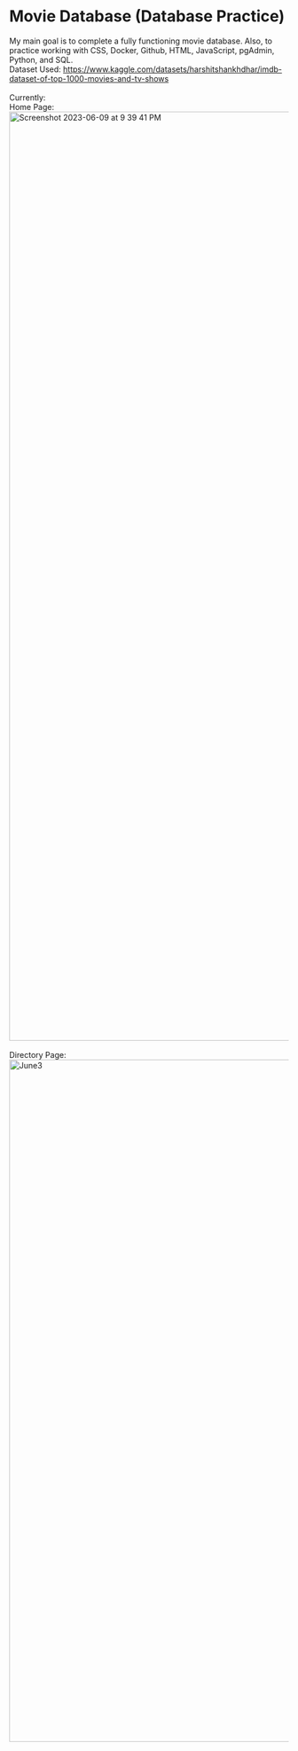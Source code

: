 # Movie Database (Database Practice)
My main goal is to complete a fully functioning movie database.
Also, to practice working with CSS, Docker, Github, HTML, JavaScript, pgAdmin, Python, and SQL. 
<br>Dataset Used: https://www.kaggle.com/datasets/harshitshankhdhar/imdb-dataset-of-top-1000-movies-and-tv-shows 
<br>
<br> Currently:
<br>
Home Page:
<img width="1675" alt="Screenshot 2023-06-09 at 9 39 41 PM" src="https://github.com/orangepulpsucks/MovieDatabasePrac/assets/42681894/a5f359ac-3982-4c19-8ad9-402ae0e10d72">
<br>
<br>
Directory Page:
<img width="1230" alt="June3" src="https://github.com/orangepulpsucks/MovieDatabasePrac/assets/42681894/f113a78f-a1a6-4116-b764-fa725d77e1cf">
